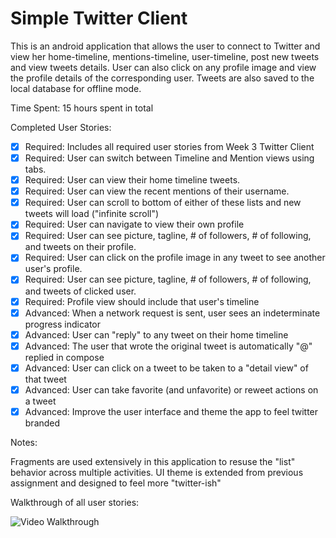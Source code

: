 Simple Twitter Client
=====================

This is an android application that allows the user to connect to Twitter and view her home-timeline, mentions-timeline, user-timeline, post new tweets and view tweets details. User can also click on any profile image and view the profile details of the corresponding user. Tweets are also saved to the local database for offline mode.

Time Spent: 15 hours spent in total

Completed User Stories:


* [x] Required: Includes all required user stories from Week 3 Twitter Client
* [x] Required: User can switch between Timeline and Mention views using tabs.
* [x] Required: User can view their home timeline tweets.
* [x] Required: User can view the recent mentions of their username.
* [x] Required: User can scroll to bottom of either of these lists and new tweets will load ("infinite scroll")
* [x] Required: User can navigate to view their own profile
* [x] Required: User can see picture, tagline, # of followers, # of following, and tweets on their profile.
* [x] Required: User can click on the profile image in any tweet to see another user's profile.
* [x] Required: User can see picture, tagline, # of followers, # of following, and tweets of clicked user.
* [x] Required: Profile view should include that user's timeline
* [x] Advanced: When a network request is sent, user sees an indeterminate progress indicator
* [x] Advanced: User can "reply" to any tweet on their home timeline
* [x] Advanced: The user that wrote the original tweet is automatically "@" replied in compose
* [x] Advanced: User can click on a tweet to be taken to a "detail view" of that tweet
* [x] Advanced: User can take favorite (and unfavorite) or reweet actions on a tweet
* [x] Advanced: Improve the user interface and theme the app to feel twitter branded

Notes:

Fragments are used extensively in this application to resuse the "list" behavior across multiple activities. UI theme is extended from previous assignment and designed to feel more "twitter-ish"

Walkthrough of all user stories:

![Video Walkthrough](anim_twitteringfrag2_demo.gif)